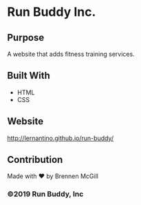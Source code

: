# Run Buddy Inc.

## Purpose
A website that adds fitness training services.

## Built With
* HTML
* CSS

## Website
http://lernantino.github.io/run-buddy/

## Contribution
Made with ❤️ by Brennen McGill

### ©️2019 Run Buddy, Inc 

